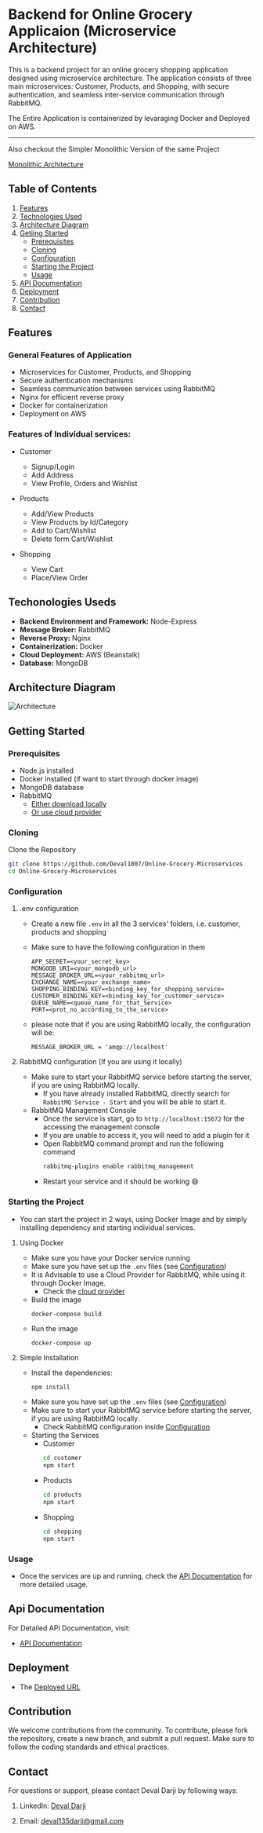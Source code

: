 # Backend for Online Grocery Applicaion (Microservice Architecture)

This is a backend project for an online grocery shopping application designed using microservice architecture. The application consists of three main microservices: Customer, Products, and Shopping, with secure authentication, and seamless inter-service communication through RabbitMQ. 

The Entire Application is containerized by levaraging Docker and Deployed on AWS.

---

Also checkout the Simpler Monolithic Version of the same Project

[Monolithic Architecture](https://github.com/Deval1807/Online-Grocery-Monolithic)

## Table of Contents

1. [Features](#features)
2. [Technologies Used](#technologies-used)
3. [Architecture Diagram](#architecture-diagram)
4. [Getiing Started](#getting-started)
    - [Prerequisites](#prerequisites)
    - [Cloning](#cloning)
    - [Configuration](#configuration)
    - [Starting the Project](#starting-the-project)
    - [Usage](#usage)
5. [API Documentation](#api-documentation)
6. [Deployment](#deployment)
7. [Contribution](#contribution)
8. [Contact](#contact)


## Features

### General Features of Application

- Microservices for Customer, Products, and Shopping
- Secure authentication mechanisms
- Seamless communication between services using RabbitMQ
- Nginx for efficient reverse proxy
- Docker for containerization
- Deployment on AWS

### Features of Individual services:

- Customer
    - Signup/Login
    - Add Address
    - View Profile, Orders and Wishlist

- Products
    - Add/View Products
    - View Products by Id/Category
    - Add to Cart/Wishlist
    - Delete form Cart/Wishlist

- Shopping
    - View Cart
    - Place/View Order


## Techonologies Useds

- **Backend Environment and Framework:** Node-Express
- **Message Broker:** RabbitMQ
- **Reverse Proxy:** Nginx
- **Containerization:** Docker
- **Cloud Deployment:** AWS (Beanstalk)
- **Database:** MongoDB


## Architecture Diagram

![Architecture](https://raw.githubusercontent.com/Deval1807/Online-Grocery-Microservices/main/images/Microservice%20Architecture.jpg)



## Getting Started

### Prerequisites

- Node.js installed
- Docker installed (if want to start through docker image)
- MongoDB database
- RabbitMQ 
    - [Either download locally](https://www.rabbitmq.com/docs/download) 
    - [Or use cloud provider](https://www.cloudamqp.com/)


### Cloning

Clone the Repository

```bash
git clone https://github.com/Deval1807/Online-Grocery-Microservices
cd Online-Grocery-Microservices
```


### Configuration

1. .env configuration

    - Create a new file `.env` in all the 3 services' folders, i.e. customer, products and shopping
    - Make sure to have the following configuration in them

        ```env
        APP_SECRET=<your_secret_key>
        MONGODB_URI=<your_mongodb_url>
        MESSAGE_BROKER_URL=<your_rabbitmq_url>
        EXCHANGE_NAME=<your_exchange_name>
        SHOPPING_BINDING_KEY=<binding_key_for_shopping_service>
        CUSTOMER_BINDING_KEY=<binding_key_for_customer_service>
        QUEUE_NAME=<queue_name_for_that_Service>
        PORT=<prot_no_according_to_the_service>
        ```

    - please note that if you are using RabbitMQ locally, the configuration will be:
        ```env
        MESSAGE_BROKER_URL = 'amqp://localhost'
        ```

2. RabbitMQ configuration (If you are using it locally)
    - Make sure to start your RabbitMQ service before starting the server, if you are using RabbitMQ locally.
        - If you have already installed RabbitMQ, directly search for `RabbitMQ Service - Start` and you will be able to start it.
    - RabbitMQ Management Console
        - Once the service is start, go to `http://localhost:15672` for the accessing the management console
        - If you are unable to access it, you will need to add a plugin for it
        - Open RabbitMQ command prompt and run the following command
            ```bash
            rabbitmq-plugins enable rabbitmq_management
            ```
        - Restart your service and it should be working 😄

### Starting the Project

- You can start the project in 2 ways, using Docker Image and by simply installing dependency and starting individual services.

1. Using Docker

    - Make sure you have your Docker service running
    - Make sure you have set up the `.env` files (see [Configuration](#configuration))
    - It is Advisable to use a Cloud Provider for RabbitMQ, while using it through Docker Image.
        - Check the [cloud provider](https://www.cloudamqp.com/)
    - Build the image
        ```
        docker-compose build
        ```
    - Run the image
        ```
        docker-compose up
        ```


2. Simple Installation

    - Install the dependencies:
        ```bash
        npm install
        ```
    - Make sure you have set up the `.env` files (see [Configuration](#configuration))
    - Make sure to start your RabbitMQ service before starting the server, if you are using RabbitMQ locally.
        - Check RabbitMQ configuration inside [Configuration](#configuration)
    - Starting the Services
        - Customer
            ```bash
            cd customer
            npm start
            ```
        - Products
            ```bash
            cd products
            npm start
            ```
        - Shopping
            ```bash
            cd shopping
            npm start
            ```


### Usage

- Once the services are up and running, check the [API Documentation](#api-documentation) for more detailed usage.


## Api Documentation

For Detailed API Documentation, visit:

- [API Documentation](https://documenter.getpostman.com/view/33324941/2sA3XWdJot)


## Deployment

- The [Deployed URL](http://online-gocery.ap-south-1.elasticbeanstalk.com)


## Contribution

We welcome contributions from the community. To contribute, please fork the repository, create a new branch, and submit a pull request. Make sure to follow the coding standards and ethical practices. 


## Contact

For questions or support, please contact Deval Darji by following ways:

1. LinkedIn: [Deval Darji](https://www.linkedin.com/in/deval-darji-a15002226/)

2. Email: [deval135darji@gmail.com](mailto:deval135darji@gmail.com)

